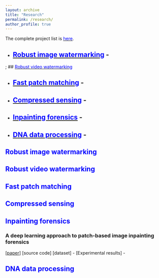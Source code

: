 ```yaml
---
layout: archive
title: "Research"
permalink: /research/
author_profile: true
---
```

The complete project list is [<font color='blue'>here</font>](https://xszhugh.github.io/files/projects.pdf "Projects").  

- ## [<font color='blue'>Robust image watermarking</font>](https://github.com/academicpages/academicpages.github.io "Image watermarking") - 
; ## [<font color='blue'>Robust video watermarking</font>](https://github.com/academicpages/academicpages.github.io "Video watermarking")   
- ## [<font color='blue'>Fast patch matching</font>](https://github.com/academicpages/academicpages.github.io "Patch matching") -  
- ## [<font color='blue'>Compressed sensing</font>](https://github.com/academicpages/academicpages.github.io "compressed sensing") -  
- ## [<font color='blue'>Inpainting forensics</font>](https://xszhugh.github.io/_pages/inpainting-forensics.md "Forensics")  - 
- ## [<font color='blue'>DNA data processing</font>](https://github.com/academicpages/academicpages.github.io "DNA")  -
## <font color='blue'>Robust image watermarking</font>
## <font color='blue'>Robust video watermarking</font>
## <font color='blue'>Fast patch matching</font>
## <font color='blue'>Compressed sensing</font>
## <font color='blue'>Inpainting forensics</font>
### A deep learning approach to patch-based image inpainting forensics
[[paper](https://www.sciencedirect.com/science/article/pii/S0923596518305344)] [source code] [dataset] - [Experimental results] -
## <font color='blue'>DNA data processing</font>
